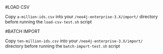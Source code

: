 #LOAD CSV

Copy `a-million-ids.csv` into your `/neo4j-enterprise-3.X/import/` directory before running the `load-csv-test.sh` script

#BATCH IMPORT

Copy `ten-million-ids.csv` into your `/neo4j-enterprise-3.X/import/` directory before running the `batch-import-test.sh` script
